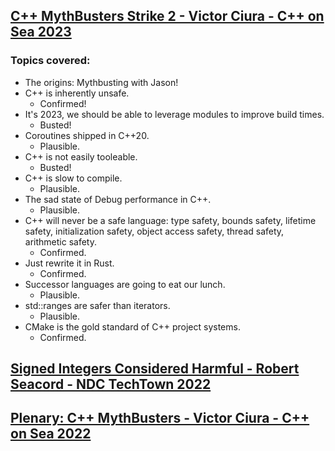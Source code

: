## [C++ MythBusters Strike 2 - Victor Ciura - C++ on Sea 2023](https://www.youtube.com/watch?v=8FlP0FiARAI)
### Topics covered:
* The origins: Mythbusting with Jason!
* C++ is inherently unsafe.
  * Confirmed!
* It's 2023, we should be able to leverage modules to improve build times.
  * Busted!
* Coroutines shipped in C++20.
  * Plausible.
* C++ is not easily tooleable.
  * Busted!
* C++ is slow to compile.
  * Plausible.
* The sad state of Debug performance in C++.
  * Plausible.
* C++ will never be a safe language: type safety, bounds safety, lifetime safety, initialization safety, object access safety, thread safety, arithmetic safety.
  * Confirmed.
* Just rewrite it in Rust.
  * Confirmed.
* Successor languages are going to eat our lunch.
  * Plausible.
* std::ranges are safer than iterators.
  * Plausible.
* CMake is the gold standard of C++ project systems.
  * Confirmed.

## [Signed Integers Considered Harmful - Robert Seacord - NDC TechTown 2022](https://www.youtube.com/watch?v=Fa8qcOd18Hc)

## [Plenary: C++ MythBusters - Victor Ciura - C++ on Sea 2022](https://www.youtube.com/watch?v=ZGgrUhVNsSI)



